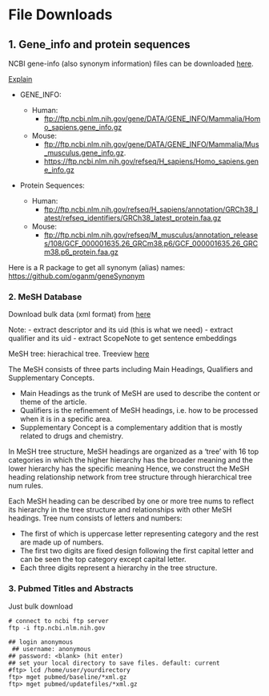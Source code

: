 # File Downloads


## 1. Gene_info and protein sequences
NCBI gene-info (also synonym information) files can be downloaded [here](ftp://ftp.ncbi.nlm.nih.gov/gene/DATA/GENE_INFO). 

[Explain](https://www.ncbi.nlm.nih.gov/books/NBK3840/)

- GENE_INFO:
    - Human:
        - ftp://ftp.ncbi.nlm.nih.gov/gene/DATA/GENE_INFO/Mammalia/Homo_sapiens.gene_info.gz 
    - Mouse: 
        - ftp://ftp.ncbi.nlm.nih.gov/gene/DATA/GENE_INFO/Mammalia/Mus_musculus.gene_info.gz.
        - https://ftp.ncbi.nlm.nih.gov/refseq/H_sapiens/Homo_sapiens.gene_info.gz

- Protein Sequences:
    - Human:
        - ftp://ftp.ncbi.nlm.nih.gov/refseq/H_sapiens/annotation/GRCh38_latest/refseq_identifiers/GRCh38_latest_protein.faa.gz
    - Mouse:
        - ftp://ftp.ncbi.nlm.nih.gov/refseq/M_musculus/annotation_releases/108/GCF_000001635.26_GRCm38.p6/GCF_000001635.26_GRCm38.p6_protein.faa.gz  




Here is a R package to get all synonym (alias) names: https://github.com/oganm/geneSynonym


### 2. MeSH Database

Download bulk data (xml format) from [here](https://www.nlm.nih.gov/databases/download/mesh.html)

Note:
    - extract descriptor and its uid (this is what we need)
    - extract qualifier and its uid
    - extract ScopeNote to get sentence embeddings 

MeSH tree: hierachical tree. Treeview [here](https://meshb.nlm.nih.gov/treeView)  



The MeSH consists of three parts including Main Headings, Qualifiers and Supplementary Concepts. 
- Main Headings as the trunk of MeSH are used to describe the content or theme of the article. 
- Qualifiers is the refinement of MeSH headings, i.e. how to be processed when it is in a specific area. 
- Supplementary Concept is a complementary addition that is mostly related to drugs and chemistry. 

In MeSH tree structure, MeSH headings are organized as a ‘tree’ with 16 top categories 
in which the higher hierarchy has the broader meaning and the lower hierarchy has the specific meaning
Hence, we construct the MeSH heading relationship network from tree structure through hierarchical tree num rules.


Each MeSH heading can be described by one or more tree nums to reflect its hierarchy in the tree structure and relationships with other MeSH headings. 
Tree num consists of letters and numbers:
- The first of which is uppercase letter representing category and the rest are made up of numbers. 
- The first two digits are fixed design following the first capital letter and can be seen the top category except capital letter.
- Each three digits represent a hierarchy in the tree structure. 

### 3. Pubmed Titles and Abstracts

Just bulk download                  
```shell                             
# connect to ncbi ftp server         
ftp -i ftp.ncbi.nlm.nih.gov          
                                  
## login anonymous                   
 ## username: anonymous               
## password: <blank> (hit enter)     
## set your local directory to save files. default: current
#ftp> lcd /home/user/yourdirectory   
ftp> mget pubmed/baseline/*xml.gz   
ftp> mget pubmed/updatefiles/*xml.gz
```